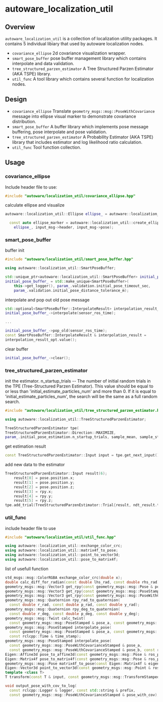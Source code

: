 # autoware_localization_util

## Overview
`autoware_localization_util` is a collection of localization utility packages. It contains 5 individual libiary that used by autoware localization nodes.

- `covariance_ellipse` 2d covariance visualization wrapper.
- `smart_pose_buffer` pose buffer management library which contains interpolate and data validation.
- `tree_structured_parzen_estimator` A Tree Structured Parzen Estimator (AKA TSPE) library.
- `util_func` A tool library which contains several function for localization nodes.

## Design
- `covariance_ellipse` Translate `geometry_msgs::msg::PoseWithCovariance` message into ellipse visual marker to demonstrate covariance distribution.
- `smart_pose_buffer` A buffer library which implements pose message buffering, pose interpolate and pose validation.
- `tree_structured_parzen_estimator` A Probability Estimator (AKA TSPE) library that includes estimator and log likelihood ratio calculation.
- `util_func` Tool function collection.

## Usage
### covariance_ellipse 
Include header file to use:

```cpp
#include "autoware/localization_util/covariance_ellipse.hpp"
```

calculate ellipse and visualize
```cpp
autoware::localization_util::Ellipse ellipse_ = autoware::localization_util::calculate_xy_ellipse(input_msg->pose, scale_);

  const auto ellipse_marker = autoware::localization_util::create_ellipse_marker(
    ellipse_, input_msg->header, input_msg->pose);
```

### smart_pose_buffer

buffer init
```cpp
#include "autoware/localization_util/smart_pose_buffer.hpp"

using autoware::localization_util::SmartPoseBuffer;

std::unique_ptr<autoware::localization_util::SmartPoseBuffer> initial_pose_buffer_;
initial_pose_buffer_ = std::make_unique<SmartPoseBuffer>(
    this->get_logger(), param_.validation.initial_pose_timeout_sec,
    param_.validation.initial_pose_distance_tolerance_m);
```

interpolate and pop out old pose message
```cpp
std::optional<SmartPoseBuffer::InterpolateResult> interpolation_result_opt =
initial_pose_buffer_->interpolate(sensor_ros_time);

...

initial_pose_buffer_->pop_old(sensor_ros_time);
const SmartPoseBuffer::InterpolateResult & interpolation_result =
interpolation_result_opt.value();
```

clear buffer
```cpp
initial_pose_buffer_->clear();
```

### tree_structured_parzen_estimator

init the estimator.
n_startup_trials -- The number of initial random trials in the TPE (Tree-Structured Parzen Estimator). This value should be equal to or less than 'initial_estimate_particles_num' and more than 0. If it is equal to 'initial_estimate_particles_num', the search will be the same as a full random search.

```cpp
#include "autoware/localization_util/tree_structured_parzen_estimator.hpp"

using autoware::localization_util::TreeStructuredParzenEstimator;

TreeStructuredParzenEstimator tpe(
TreeStructuredParzenEstimator::Direction::MAXIMIZE,
param_.initial_pose_estimation.n_startup_trials, sample_mean, sample_stddev);
```

get estimation result
```cpp
const TreeStructuredParzenEstimator::Input input = tpe.get_next_input();
```

add new data to the estimator
```cpp
TreeStructuredParzenEstimator::Input result(6);
    result[0] = pose.position.x;
    result[1] = pose.position.y;
    result[2] = pose.position.z;
    result[3] = rpy.x;
    result[4] = rpy.y;
    result[5] = rpy.z;
tpe.add_trial(TreeStructuredParzenEstimator::Trial{result, ndt_result.transform_probability});
```

### util_func

include header file to use
```cpp
#include "autoware/localization_util/util_func.hpp"

using autoware::localization_util::exchange_color_crc;
using autoware::localization_util::matrix4f_to_pose;
using autoware::localization_util::point_to_vector3d;
using autoware::localization_util::pose_to_matrix4f;
```

list of usefull function
```cpp
std_msgs::msg::ColorRGBA exchange_color_crc(double x);
double calc_diff_for_radian(const double lhs_rad, const double rhs_rad);
geometry_msgs::msg::Vector3 get_rpy(const geometry_msgs::msg::Pose & pose);
geometry_msgs::msg::Vector3 get_rpy(const geometry_msgs::msg::PoseStamped & pose);
geometry_msgs::msg::Vector3 get_rpy(const geometry_msgs::msg::PoseWithCovarianceStamped & pose);
geometry_msgs::msg::Quaternion rpy_rad_to_quaternion(
  const double r_rad, const double p_rad, const double y_rad);
geometry_msgs::msg::Quaternion rpy_deg_to_quaternion(
  const double r_deg, const double p_deg, const double y_deg);
geometry_msgs::msg::Twist calc_twist(
  const geometry_msgs::msg::PoseStamped & pose_a, const geometry_msgs::msg::PoseStamped & pose_b);
geometry_msgs::msg::PoseStamped interpolate_pose(
  const geometry_msgs::msg::PoseStamped & pose_a, const geometry_msgs::msg::PoseStamped & pose_b,
  const rclcpp::Time & time_stamp);
geometry_msgs::msg::PoseStamped interpolate_pose(
  const geometry_msgs::msg::PoseWithCovarianceStamped & pose_a,
  const geometry_msgs::msg::PoseWithCovarianceStamped & pose_b, const rclcpp::Time & time_stamp);
Eigen::Affine3d pose_to_affine3d(const geometry_msgs::msg::Pose & ros_pose);
Eigen::Matrix4f pose_to_matrix4f(const geometry_msgs::msg::Pose & ros_pose);
geometry_msgs::msg::Pose matrix4f_to_pose(const Eigen::Matrix4f & eigen_pose_matrix);
Eigen::Vector3d point_to_vector3d(const geometry_msgs::msg::Point & ros_pos);
template <class T>
T transform(const T & input, const geometry_msgs::msg::TransformStamped & transform);double norm(const geometry_msgs::msg::Point & p1, const geometry_msgs::msg::Point & p2);

void output_pose_with_cov_to_log(
  const rclcpp::Logger & logger, const std::string & prefix,
  const geometry_msgs::msg::PoseWithCovarianceStamped & pose_with_cov);
```